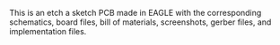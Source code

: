 
This is an etch a sketch PCB made in EAGLE with the corresponding schematics, board files, bill of materials, screenshots, 
gerber files, and implementation files.